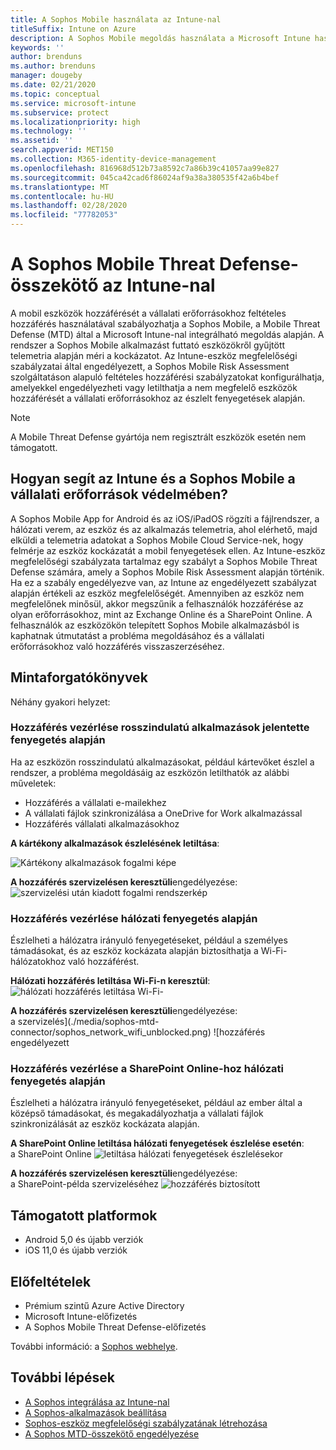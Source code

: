 ```yaml
---
title: A Sophos Mobile használata az Intune-nal
titleSuffix: Intune on Azure
description: A Sophos Mobile megoldás használata a Microsoft Intune használatával a mobileszközök hozzáférésének szabályozásához a vállalati erőforrásokhoz.
keywords: ''
author: brenduns
ms.author: brenduns
manager: dougeby
ms.date: 02/21/2020
ms.topic: conceptual
ms.service: microsoft-intune
ms.subservice: protect
ms.localizationpriority: high
ms.technology: ''
ms.assetid: ''
search.appverid: MET150
ms.collection: M365-identity-device-management
ms.openlocfilehash: 816968d512b73a8592c7a86b39c41057aa99e827
ms.sourcegitcommit: 045ca42cad6f86024af9a38a380535f42a6b4bef
ms.translationtype: MT
ms.contentlocale: hu-HU
ms.lasthandoff: 02/28/2020
ms.locfileid: "77782053"
---
```

# <a name="sophos-mobile-threat-defense-connector-with-intune"></a>A Sophos Mobile Threat Defense-összekötő az Intune-nal
A mobil eszközök hozzáférését a vállalati erőforrásokhoz feltételes hozzáférés használatával szabályozhatja a Sophos Mobile, a Mobile Threat Defense (MTD) által a Microsoft Intune-nal integrálható megoldás alapján. A rendszer a Sophos Mobile alkalmazást futtató eszközökről gyűjtött telemetria alapján méri a kockázatot.
Az Intune-eszköz megfelelőségi szabályzatai által engedélyezett, a Sophos Mobile Risk Assessment szolgáltatáson alapuló feltételes hozzáférési szabályzatokat konfigurálhatja, amelyekkel engedélyezheti vagy letilthatja a nem megfelelő eszközök hozzáférését a vállalati erőforrásokhoz az észlelt fenyegetések alapján.

> [!NOTE]
> A Mobile Threat Defense gyártója nem regisztrált eszközök esetén nem támogatott.

## <a name="how-do-intune-and-sophos-mobile-help-protect-your-company-resources"></a>Hogyan segít az Intune és a Sophos Mobile a vállalati erőforrások védelmében?
A Sophos Mobile App for Android és az iOS/iPadOS rögzíti a fájlrendszer, a hálózati verem, az eszköz és az alkalmazás telemetria, ahol elérhető, majd elküldi a telemetria adatokat a Sophos Mobile Cloud Service-nek, hogy felmérje az eszköz kockázatát a mobil fenyegetések ellen.
Az Intune-eszköz megfelelőségi szabályzata tartalmaz egy szabályt a Sophos Mobile Threat Defense számára, amely a Sophos Mobile Risk Assessment alapján történik. Ha ez a szabály engedélyezve van, az Intune az engedélyezett szabályzat alapján értékeli az eszköz megfelelőségét. Amennyiben az eszköz nem megfelelőnek minősül, akkor megszűnik a felhasználók hozzáférése az olyan erőforrásokhoz, mint az Exchange Online és a SharePoint Online. A felhasználók az eszközökön telepített Sophos Mobile alkalmazásból is kaphatnak útmutatást a probléma megoldásához és a vállalati erőforrásokhoz való hozzáférés visszaszerzéséhez.  

## <a name="sample-scenarios"></a>Mintaforgatókönyvek
Néhány gyakori helyzet:  
### <a name="control-access-based-on-threats-from-malicious-apps"></a>Hozzáférés vezérlése rosszindulatú alkalmazások jelentette fenyegetés alapján
Ha az eszközön rosszindulatú alkalmazásokat, például kártevőket észlel a rendszer, a probléma megoldásáig az eszközön letilthatók az alábbi műveletek:
- Hozzáférés a vállalati e-mailekhez
- A vállalati fájlok szinkronizálása a OneDrive for Work alkalmazással
- Hozzáférés vállalati alkalmazásokhoz

**A kártékony alkalmazások észlelésének letiltása**:
 
![Kártékony alkalmazások fogalmi képe](./media/sophos-mtd-connector/sophos_malicious_apps_blocked.png)  

**A hozzáférés szervizelésen keresztüli**engedélyezése:  
![szervizelési](./media/sophos-mtd-connector/sophos_malicious_apps_unblocked.png) után kiadott fogalmi rendszerkép

### <a name="control-access-based-on-threat-to-network"></a>Hozzáférés vezérlése hálózati fenyegetés alapján  
Észlelheti a hálózatra irányuló fenyegetéseket, például a személyes támadásokat, és az eszköz kockázata alapján biztosíthatja a Wi-Fi-hálózatokhoz való hozzáférést.  

**Hálózati hozzáférés letiltása Wi-Fi-n keresztül**:  
![hálózati hozzáférés letiltása Wi-Fi-](./media/sophos-mtd-connector/sophos_network_wifi_blocked.png)

**A hozzáférés szervizelésen keresztüli**engedélyezése:   
a szervizelés](./media/sophos-mtd-connector/sophos_network_wifi_unblocked.png) ![hozzáférés engedélyezett  

### <a name="control-access-to-sharepoint-online-based-on-threat-to-network"></a>Hozzáférés vezérlése a SharePoint Online-hoz hálózati fenyegetés alapján  
Észlelheti a hálózatra irányuló fenyegetéseket, például az ember által a középső támadásokat, és megakadályozhatja a vállalati fájlok szinkronizálását az eszköz kockázata alapján.  

**A SharePoint Online letiltása hálózati fenyegetések észlelése esetén**:   
a SharePoint Online ![letiltása hálózati fenyegetések észlelésekor](./media/sophos-mtd-connector/sophos_network_spo_blocked.png)  

**A hozzáférés szervizelésen keresztüli**engedélyezése:  
a SharePoint-példa szervizeléséhez ![hozzáférés biztosított](./media/sophos-mtd-connector/sophos_network_spo_unblocked.png)  

## <a name="supported-platforms"></a>Támogatott platformok  
- Android 5,0 és újabb verziók
- iOS 11,0 és újabb verziók

## <a name="prerequisites"></a>Előfeltételek  
- Prémium szintű Azure Active Directory
- Microsoft Intune-előfizetés 
- A Sophos Mobile Threat Defense-előfizetés

További információ: a [Sophos webhelye](https://www.sophos.com/en-us/products/mobile-control.aspx).

## <a name="next-steps"></a>További lépések  
- [A Sophos integrálása az Intune-nal](sophos-mtd-connector-integration.md)
- [A Sophos-alkalmazások beállítása](mtd-apps-ios-app-configuration-policy-add-assign.md)
- [Sophos-eszköz megfelelőségi szabályzatának létrehozása](mtd-device-compliance-policy-create.md)
- [A Sophos MTD-összekötő engedélyezése](mtd-connector-enable.md)
